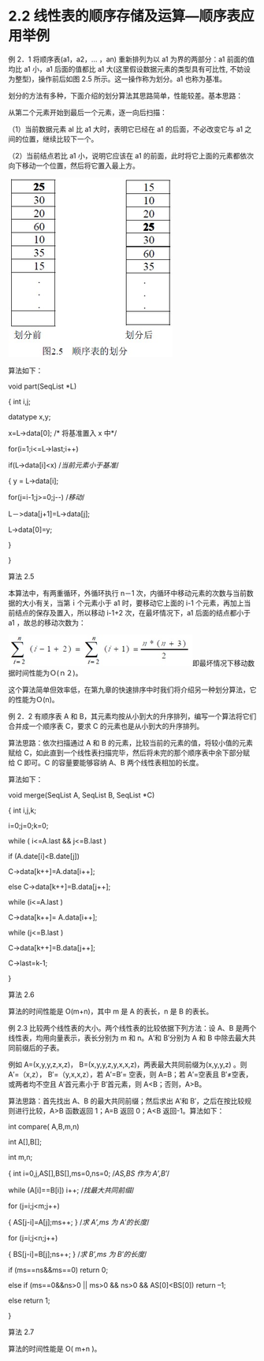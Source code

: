 # 2.2 线性表的顺序存储及运算—顺序表应用举例

例 2．1 将顺序表(a1，a2，... ，an) 重新排列为以 a1 为界的两部分：a1 前面的值均比 a1 小，a1 后面的值都比 a1 大(这里假设数据元素的类型具有可比性, 不妨设为整型)，操作前后如图 2.5 所示。这一操作称为划分。a1 也称为基准。

划分的方法有多种，下面介绍的划分算法其思路简单，性能较差。基本思路：

从第二个元素开始到最后一个元素，逐一向后扫描：

（1）当前数据元素 aI 比 a1 大时，表明它已经在 a1 的后面，不必改变它与 a1 之间的位置，继续比较下一个。

（2）当前结点若比 a1 小，说明它应该在 a1 的前面，此时将它上面的元素都依次向下移动一个位置，然后将它置入最上方。

![](img/8984212fd60d95f82d693ebc2fbf66e5.jpg)

算法如下：

void part(SeqList *L)

{ int i,j;

datatype x,y;

x=L->data[0]; /* 将基准置入 x 中*/

for(i=1;i<=L->last;i++)

if(L->data[i]<x) /*当前元素小于基准*/

{ y = L->data[i];

for(j=i-1;j>=0;j--) /*移动*/

L－>data[j+1]=L->data[j];

L->data[0]=y;

}

}

算法 2.5

本算法中，有两重循环，外循环执行 n－1 次，内循环中移动元素的次数与当前数据的大小有关，当第ｉ个元素小于 a1 时，要移动它上面的 i-1 个元素，再加上当前结点的保存及置入，所以移动 i-1+2 次，在最坏情况下，a1 后面的结点都小于 a1 ，故总的移动次数为：

![](img/55793d4598282c17caccf6feff6552ab.jpg)即最坏情况下移动数据时间性能为Ｏ(ｎ２)。

这个算法简单但效率低，在第九章的快速排序中时我们将介绍另一种划分算法，它的性能为Ｏ(n)。

例 2．2 有顺序表 A 和 B，其元素均按从小到大的升序排列，编写一个算法将它们合并成一个顺序表 C，要求 C 的元素也是从小到大的升序排列。

算法思路：依次扫描通过 A 和 B 的元素，比较当前的元素的值，将较小值的元素赋给 C，如此直到一个线性表扫描完毕，然后将未完的那个顺序表中余下部分赋给 C 即可。C 的容量要能够容纳 A、B 两个线性表相加的长度。

算法如下：

void merge(SeqList A, SeqList B, SeqList *C)

{ int i,j,k;

i=0;j=0;k=0;

while ( i<=A.last && j<=B.last )

if (A.date[i]<B.date[j])

C->data[k++]=A.data[i++];

else C->data[k++]=B.data[j++];

while (i<=A.last )

C->data[k++]= A.data[i++];

while (j<=B.last )

C->data[k++]=B.data[j++];

C->last=k-1;

}

算法 2.6

算法的时间性能是 O(m+n)，其中 m 是 A 的表长，n 是 B 的表长。

例 2.3 比较两个线性表的大小。两个线性表的比较依据下列方法：设 A、B 是两个线性表，均用向量表示，表长分别为 m 和 n。A′和 B′分别为 A 和 B 中除去最大共同前缀后的子表。

例如 A=(x,y,y,z,x,z)， B=(x,y,y,z,y,x,x,z)，两表最大共同前缀为(x,y,y,z) 。则 A′=（x,z）， B′=（y,x,x,z），若 A′=B′= 空表，则 A=B；若 A′=空表且 B′≠空表，或两者均不空且 A′首元素小于 B′首元素，则 A<B；否则，A>B。

算法思路：首先找出 A、B 的最大共同前缀；然后求出 A′和 B′，之后在按比较规则进行比较，A>B 函数返回 1；A=B 返回 0；A<B 返回-1。算法如下：

int compare( A,B,m,n)

int A[],B[];

int m,n;

{ int i=0,j,AS[],BS[],ms=0,ns=0; /*AS,BS 作为 A′,B′*/

while (A[i]==B[i]) i++; /*找最大共同前缀*/

for (j=i;j<m;j++)

{ AS[j-i]=A[j];ms++; } /*求 A′,ms 为 A′的长度*/

for (j=i;j<n;j++)

{ BS[j-i]=B[j];ns++; } /*求 B′,ms 为 B′的长度*/

if (ms==ns&&ms==0) return 0;

else if (ms==0&&ns>0 || ms>0 && ns>0 && AS[0]<BS[0]) return –1;

else return 1;

}

算法 2.7

算法的时间性能是 O( m+n )。